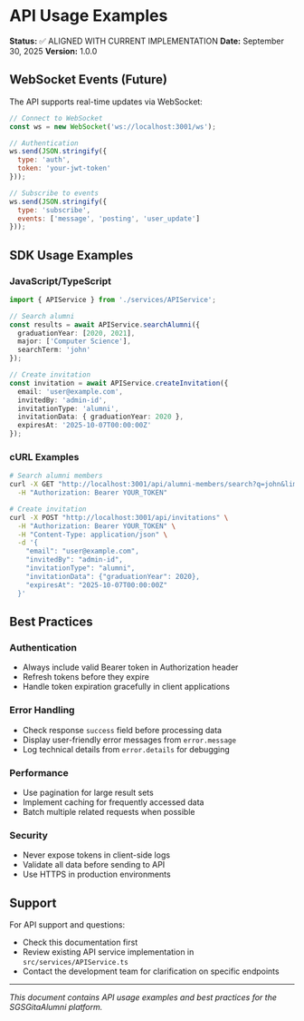 # API Usage Examples

**Status:** ✅ ALIGNED WITH CURRENT IMPLEMENTATION
**Date:** September 30, 2025
**Version:** 1.0.0

## WebSocket Events (Future)

The API supports real-time updates via WebSocket:

```javascript
// Connect to WebSocket
const ws = new WebSocket('ws://localhost:3001/ws');

// Authentication
ws.send(JSON.stringify({
  type: 'auth',
  token: 'your-jwt-token'
}));

// Subscribe to events
ws.send(JSON.stringify({
  type: 'subscribe',
  events: ['message', 'posting', 'user_update']
}));
```

## SDK Usage Examples

### JavaScript/TypeScript
```typescript
import { APIService } from './services/APIService';

// Search alumni
const results = await APIService.searchAlumni({
  graduationYear: [2020, 2021],
  major: ['Computer Science'],
  searchTerm: 'john'
});

// Create invitation
const invitation = await APIService.createInvitation({
  email: 'user@example.com',
  invitedBy: 'admin-id',
  invitationType: 'alumni',
  invitationData: { graduationYear: 2020 },
  expiresAt: '2025-10-07T00:00:00Z'
});
```

### cURL Examples
```bash
# Search alumni members
curl -X GET "http://localhost:3001/api/alumni-members/search?q=john&limit=10" \
  -H "Authorization: Bearer YOUR_TOKEN"

# Create invitation
curl -X POST "http://localhost:3001/api/invitations" \
  -H "Authorization: Bearer YOUR_TOKEN" \
  -H "Content-Type: application/json" \
  -d '{
    "email": "user@example.com",
    "invitedBy": "admin-id",
    "invitationType": "alumni",
    "invitationData": {"graduationYear": 2020},
    "expiresAt": "2025-10-07T00:00:00Z"
  }'
```

## Best Practices

### Authentication
- Always include valid Bearer token in Authorization header
- Refresh tokens before they expire
- Handle token expiration gracefully in client applications

### Error Handling
- Check response `success` field before processing data
- Display user-friendly error messages from `error.message`
- Log technical details from `error.details` for debugging

### Performance
- Use pagination for large result sets
- Implement caching for frequently accessed data
- Batch multiple related requests when possible

### Security
- Never expose tokens in client-side logs
- Validate all data before sending to API
- Use HTTPS in production environments

## Support

For API support and questions:
- Check this documentation first
- Review existing API service implementation in `src/services/APIService.ts`
- Contact the development team for clarification on specific endpoints

---

*This document contains API usage examples and best practices for the SGSGitaAlumni platform.*
